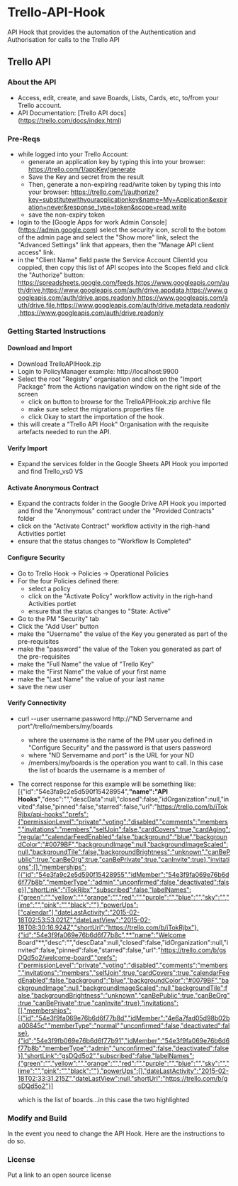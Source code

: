 # Trello-API-Hook
API Hook that provides the automation of the Authentication and Authorisation for calls to the Trello API
## Trello API 
### About the API
- Access, edit, create, and save Boards, Lists, Cards, etc, to/from your Trello account.
- API Documentation: [Trello API docs] (https://trello.com/docs/index.html)

### Pre-Reqs
- while logged into your Trello Account:
    - generate an application key by typing this into your browser: https://trello.com/1/appKey/generate
    - Save the Key and secret from the result
    - Then, generate a non-expiring read/write token by typing this into your browser: https://trello.com/1/authorize?key=substitutewithyourapplicationkey&name=My+Application&expiration=never&response_type=token&scope=read,write
    - save the non-expiry token
- login to the  [Google Apps for work Admin Console] (https://admin.google.com) select the security icon, scroll to the botom of the admin page and select the "Show more" link, select the "Advanced Settings" link that appears, then the "Manage API client access" link.
- in the "Client Name" field paste the Service Account ClientId you coppied, then copy this list of API scopes into the Scopes field and click the "Authorize" button:
    https://spreadsheets.google.com/feeds,https://www.googleapis.com/auth/drive,https://www.googleapis.com/auth/drive.appdata,https://www.googleapis.com/auth/drive.apps.readonly,https://www.googleapis.com/auth/drive.file,https://www.googleapis.com/auth/drive.metadata.readonly,https://www.googleapis.com/auth/drive.readonly

### Getting Started Instructions
#### Download and Import
- Download TrelloAPIHook.zip
- Login to PolicyManager  example: http://localhost:9900
- Select the root "Registry" organisation and click on the "Import Package" from the Actions navigation window on the right side of the screen
  - click on button to browse for the TrelloAPIHook.zip archive file 
  - make sure select the migrations.properties file 
  - click Okay to start the importation of the hook.
- this will create a "Trello API Hook" Organisation with the requisite artefacts needed to run the API.

#### Verify Import
- Expand the services folder in the Google Sheets API Hook you imported and find Trello_vs0 VS

#### Activate Anonymous Contract
- Expand the contracts folder in the Google Drive API Hook you imported and find the "Anonymous" contract under the "Provided Contracts" folder
- click on the "Activate Contract" workflow activity in the righ-hand Activities portlet
- ensure that the status changes to "Workflow Is Completed"

#### Configure Security
- Go to Trello Hook -> Policies -> Operational Policies 
- For the four Policies defined there:
    - select a policy
    - click on the "Activate Policy" workflow activity in the righ-hand Activities portlet
    - ensure that the status changes to "State: Active"
- Go to the PM "Security" tab
- Click the "Add User" button
- make the "Username" the value of the Key you generated as part of the pre-requisites
- make the "password" the value of the Token you generated as part of the pre-requisites
- make the "Full Name" the value of "Trello Key"
- make the "First Name" the value of your first name
- make the "Last Name" the value of your last name
- save the new user

#### Verify Connectivity
- curl --user username:password http://"ND Servername and port"/trello/members/my/boards
    - where the username is the name of the PM user you defined in "Configure Security" and the password is that users password
    - where "ND Servername and port" is the URL for your ND 
    - /members/my/boards is the operation you want to call. In this case the list of boards the username is a member of
- The correct response for this example will be something like:
    [{"id":"54e3fa9c2e5d590f15428954",**"name":"API Hooks"**,"desc":"","descData":null,"closed":false,"idOrganization":null,"invited":false,"pinned":false,"starred":false,"url":"https://trello.com/b/iTokRjbx/api-hooks","prefs":{"permissionLevel":"private","voting":"disabled","comments":"members","invitations":"members","selfJoin":false,"cardCovers":true,"cardAging":"regular","calendarFeedEnabled":false,"background":"blue","backgroundColor":"#0079BF","backgroundImage":null,"backgroundImageScaled":null,"backgroundTile":false,"backgroundBrightness":"unknown","canBePublic":true,"canBeOrg":true,"canBePrivate":true,"canInvite":true},"invitations":[],"memberships":[{"id":"54e3fa9c2e5d590f15428955","idMember":"54e3f9fa069e76b6d6f77b8b","memberType":"admin","unconfirmed":false,"deactivated":false}],"shortLink":"iTokRjbx","subscribed":false,"labelNames":{"green":"","yellow":"","orange":"","red":"","purple":"","blue":"","sky":"","lime":"","pink":"","black":""},"powerUps":["calendar"],"dateLastActivity":"2015-02-18T02:53:53.021Z","dateLastView":"2015-02-18T08:30:16.924Z","shortUrl":"https://trello.com/b/iTokRjbx"},{"id":"54e3f9fa069e76b6d6f77b8c",**"name":"Welcome Board"**,"desc":"","descData":null,"closed":false,"idOrganization":null,"invited":false,"pinned":false,"starred":false,"url":"https://trello.com/b/gsDQd5o2/welcome-board","prefs":{"permissionLevel":"private","voting":"disabled","comments":"members","invitations":"members","selfJoin":true,"cardCovers":true,"calendarFeedEnabled":false,"background":"blue","backgroundColor":"#0079BF","backgroundImage":null,"backgroundImageScaled":null,"backgroundTile":false,"backgroundBrightness":"unknown","canBePublic":true,"canBeOrg":true,"canBePrivate":true,"canInvite":true},"invitations":[],"memberships":[{"id":"54e3f9fa069e76b6d6f77b8d","idMember":"4e6a7fad05d98b02ba00845c","memberType":"normal","unconfirmed":false,"deactivated":false},{"id":"54e3f9fb069e76b6d6f77b91","idMember":"54e3f9fa069e76b6d6f77b8b","memberType":"admin","unconfirmed":false,"deactivated":false}],"shortLink":"gsDQd5o2","subscribed":false,"labelNames":{"green":"","yellow":"","orange":"","red":"","purple":"","blue":"","sky":"","lime":"","pink":"","black":""},"powerUps":[],"dateLastActivity":"2015-02-18T02:33:31.215Z","dateLastView":null,"shortUrl":"https://trello.com/b/gsDQd5o2"}]

    which is the list of boards...in this case the two highlighted

### Modify and Build
In the event you need to change the API Hook.   Here are the instructions to do so. 

### License
Put a link to an open source license

